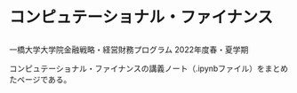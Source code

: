 # コンピュテーショナル・ファイナンス
## 
一橋大学大学院金融戦略・経営財務プログラム 2022年度春・夏学期

コンピュテーショナル・ファイナンスの講義ノート（.ipynbファイル）をまとめたページである。

```{tableofcontents}
```
